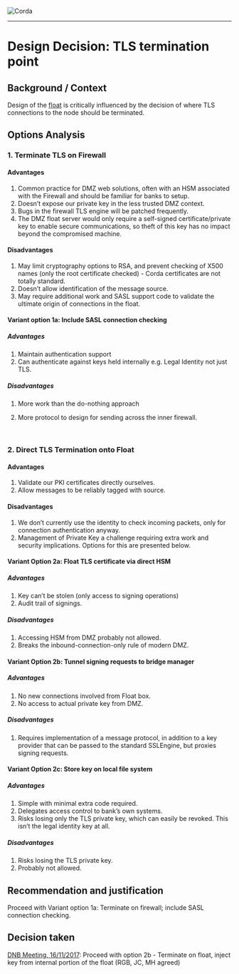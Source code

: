 ![Corda](https://www.corda.net/wp-content/uploads/2016/11/fg005_corda_b.png)

--------------------------------------------
Design Decision: TLS termination point
============================================

## Background / Context

Design of the [float](../design.md) is critically influenced by the decision of where TLS connections to the node should be terminated.



## Options Analysis

### 1. Terminate TLS on Firewall



#### Advantages

1.    Common practice for DMZ web solutions, often with an HSM associated with the Firewall and should be familiar for banks to setup.
2.    Doesn’t expose our private key in the less trusted DMZ context.
3.    Bugs in the firewall TLS engine will be patched frequently.
4.    The DMZ float server would only require a self-signed certificate/private key to enable secure communications, so theft of this key has no impact beyond the compromised machine.

#### Disadvantages

1.    May limit cryptography options to RSA, and prevent checking of X500 names (only the root certificate checked) - Corda certificates are not totally standard.
2.    Doesn’t allow identification of the message source.
3.    May require additional work and SASL support code to validate the ultimate origin of connections in the float.

#### Variant option 1a: Include SASL connection checking

##### Advantages

1. Maintain authentication support
2. Can authenticate against keys held internally e.g. Legal Identity not just TLS.

##### Disadvantages

1. More work than the do-nothing approach

2. More protocol to design for sending across the inner firewall.

   ​

### 2. Direct TLS Termination onto Float

#### Advantages

1. Validate our PKI certificates directly ourselves.
2. Allow messages to be reliably tagged with source.

#### Disadvantages

1. We don’t currently use the identity to check incoming packets, only for connection authentication anyway.
2. Management of Private Key a challenge requiring extra work and security implications. Options for this are presented below.

#### Variant Option 2a: Float TLS certificate via direct HSM

##### Advantages

1. Key can’t be stolen (only access to signing operations)
2. Audit trail of signings.

##### Disadvantages

1. Accessing HSM from DMZ probably not allowed.
2. Breaks the inbound-connection-only rule of modern DMZ.

#### Variant Option 2b: Tunnel signing requests to bridge manager

##### Advantages

1. No new connections involved from Float box.
2. No access to actual private key from DMZ.

##### Disadvantages

1. Requires implementation of a message protocol, in addition to a key provider that can be passed to the standard SSLEngine, but proxies signing requests.

#### Variant Option 2c: Store key on local file system

##### Advantages

1. Simple with minimal extra code required.
2. Delegates access control to bank’s own systems.
3. Risks losing only the TLS private key, which can easily be revoked. This isn’t the legal identity key at all.

##### Disadvantages

1. Risks losing the TLS private key.
2. Probably not allowed.

## Recommendation and justification

Proceed with Variant option 1a: Terminate on firewall; include SASL connection checking.



## Decision taken

[DNB Meeting, 16/11/2017](./drb-meeting-20171116.md): Proceed with option 2b - Terminate on float, inject key from internal portion of the float  (RGB, JC, MH agreed)
